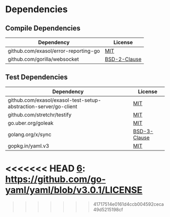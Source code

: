 <!-- @formatter:off -->
# Dependencies

## Compile Dependencies

| Dependency                           | License           |
| ------------------------------------ | ----------------- |
| github.com/exasol/error-reporting-go | [MIT][0]          |
| github.com/gorilla/websocket         | [BSD-2-Clause][1] |

## Test Dependencies

| Dependency                                                       | License           |
| ---------------------------------------------------------------- | ----------------- |
| github.com/exasol/exasol-test-setup-abstraction-server/go-client | [MIT][2]          |
| github.com/stretchr/testify                                      | [MIT][3]          |
| go.uber.org/goleak                                               | [MIT][4]          |
| golang.org/x/sync                                                | [BSD-3-Clause][5] |
| gopkg.in/yaml.v3                                                 | [MIT][6]          |

[0]: https://github.com/exasol/error-reporting-go/blob/v0.1.1/LICENSE
[1]: https://github.com/gorilla/websocket/blob/v1.5.0/LICENSE
[2]: https://github.com/exasol/exasol-test-setup-abstraction-server/blob/HEAD/go-client/LICENSE
[3]: https://github.com/stretchr/testify/blob/HEAD/LICENSE
[4]: https://github.com/uber-go/goleak/blob/HEAD/LICENSE
[5]: https://cs.opensource.google/go/x/sync/+/v0.1.0:LICENSE
<<<<<<< HEAD
[6]: https://github.com/go-yaml/yaml/blob/v3.0.1/LICENSE
=======
[6]: https://github.com/go-yaml/yaml/blob/496545a6307b/LICENSE
>>>>>>> 41717514e0161d4ccb004592ceca49d5215198cf
